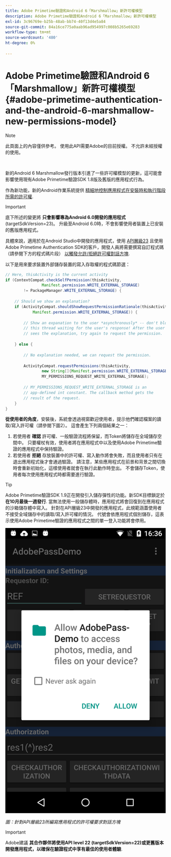 ```yaml
---
title: Adobe Primetime驗證和Android 6「Marshmallow」新許可權模型
description: Adobe Primetime驗證和Android 6「Marshmallow」新許可權模型
exl-id: 3c96769e-b25b-48ab-bb74-40f13d4e5a84
source-git-commit: 84a16ce775a0aab96ad954997c008b5265e69283
workflow-type: tm+mt
source-wordcount: '480'
ht-degree: 0%

---
```


# Adobe Primetime驗證和Android 6「Marshmallow」新許可權模型 {#adobe-primetime-authentication-and-the-android-6-marshmallow-new-permissions-model}

>[!NOTE]
>
>此頁面上的內容僅供參考。 使用此API需要Adobe的目前授權。 不允許未經授權的使用。

</br>

新的Android 6 Marshmallow發行版本引進了一些許可權模型的更新，這可能會影響使用現有Adobe Primetime驗證SDK 1.8版及舊版的應用程式行為。

作為新功能，新的Android作業系統提供 [精細地控制應用程式在安裝時和執行階段所需的許可權](https://developer.android.com/about/versions/marshmallow/android-6.0-changes.html).

>[!IMPORTANT]
>
>底下所述的變更將 **只會影響專為Android 6.0開發的應用程式** (targetSdkVersion=23)。 升級至Android 6.0時，不會影響使用者裝置上已安裝的舊版應用程式。


具體來說，適用於在Android Studio中開發的應用程式，使用 [API層級23](http://developer.android.com/sdk/api_diff/23/changes.html) 且使用Adobe Primetime Authentication SDK的客戶，開發人員將需要撰寫自訂程式碼（請參閱下方的程式碼片段） [以觸發允許/拒絕許可權對話方塊](https://developer.android.com/training/permissions/requesting.html).

以下是用來要求裝置外部儲存裝置的寫入存取權的程式碼節選：

```java
// Here, thisActivity is the current activity
if (ContextCompat.checkSelfPermission(thisActivity,
                Manifest.permission.WRITE_EXTERNAL_STORAGE)
        != PackageManager.WRITE_EXTERNAL_STORAGE) {

    // Should we show an explanation?
    if (ActivityCompat.shouldShowRequestPermissionRationale(thisActivity,
            Manifest.permission.WRITE_EXTERNAL_STORAGE)) {

        // Show an expanation to the user *asynchronously* -- don't block
        // this thread waiting for the user's response! After the user
        // sees the explanation, try again to request the permission.

    } else {

        // No explanation needed, we can request the permission.

        ActivityCompat.requestPermissions(thisActivity,
                new String[]{Manifest.permission.WRITE_EXTERNAL_STORAGE},
                MY_PERMISSIONS_REQUEST_WRITE_EXTERNAL_STORAGE);

        // MY_PERMISSIONS_REQUEST_WRITE_EXTERNAL_STORAGE is an
        // app-defined int constant. The callback method gets the
        // result of the request.
    }
}
```




**從使用者的角度**，安裝後，系統會透過視窗歡迎使用者，提示他們確認檔案的讀取/寫入許可權（請參閱下圖2）。 這會產生下列兩個結果之一：

1. 若使用者 **確認** 許可權、一般驗證流程將保留，而Token將儲存在全域儲存空間中。 只要權杖有效，使用者將在應用程式中以及使用Adobe Primetime驗證的應用程式中保持驗證。
1. 若使用者 **拒絕** 存放裝置中的許可權、寫入動作將會失敗，而且使用者只有在退出應用程式後才會通過驗證。 請注意，某些應用程式在前景和背景之間切換時會重新初始化，這樣使用者就會在執行此動作時登出。 不會儲存Token，使用者每次使用應用程式時都需要進行驗證。


>[!TIP]
>
>Adobe Primetime驗證SDK 1.9正在開發引入儲存彈性的功能。新SDK目標鎖定於 **在10月最後一週發行**. 當無法使用一般儲存體時，應用程式將會回復到在應用程式的沙箱儲存體中寫入。 針對在API層級23中開發的應用程式，此規範涵蓋使用者不接受全域儲存中的讀取/寫入許可權的情況。 代號會依應用程式個別儲存，這表示使用Adobe Primetime驗證的應用程式之間的單一登入功能將會停用。


![](assets/android-permissions-request.png)

*圖：針對API層級23所編寫應用程式的許可權要求對話方塊*

>[!IMPORTANT]
>
> Adobe建議 **其合作夥伴將使用API level 22 (targetSdkVersion=22)或更舊版本開發應用程式，以確保在驗證程式中享有最佳的使用者體驗**.
